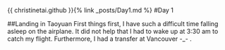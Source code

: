 {{ christinetai.github }}{% link _posts/Day1.md %}
#Day 1

##Landing in Taoyuan
First things first, I have such a difficult time falling asleep on the airplane. It did not help that I had to wake up at 3:30 am to catch my flight. Furthermore, I had a transfer at Vancouver -_- .
